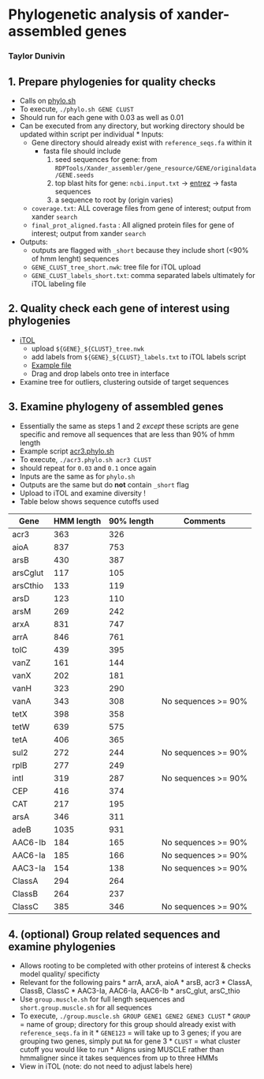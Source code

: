 # Phylogenetic analysis of xander-assembled genes
### Taylor Dunivin


## 1. Prepare phylogenies for quality checks
   * Calls on [phylo.sh](https://github.com/ShadeLab/Xander_arsenic/blob/master/phylogenetic_analysis/bin/phylo.sh)
   * To execute, `./phylo.sh GENE CLUST`
   * Should run for each gene with 0.03 as well as 0.01
   * Can be executed from any directory, but working directory should be updated within script per individual    * Inputs: 
      * Gene directory should already exist with `reference_seqs.fa` within it
        * fasta file should include 
          1) seed sequences for gene: from `RDPTools/Xander_assembler/gene_resource/GENE/originaldata/GENE.seeds`
          2) top blast hits for gene: `ncbi.input.txt` -> [entrez](https://www.ncbi.nlm.nih.gov/sites/batchentrez) -> fasta sequences
          3) a sequence to root by (origin varies) 
      * `coverage.txt`: ALL coverage files from gene of interest; output from xander `search`
      * `final_prot_aligned.fasta` : All aligned protein files for gene of interest; output from xander `search`
   * Outputs: 
      * outputs are flagged with `_short` because they include short (<90% of hmm lenght) sequences
      * `GENE_CLUST_tree_short.nwk`: tree file for iTOL upload  
      * `GENE_CLUST_labels_short.txt`: comma separated labels ultimately for iTOL labeling file
    
## 2. Quality check each gene of interest using phylogenies   
   * [iTOL](http://itol.embl.de/)
      * upload `${GENE}_${CLUST}_tree.nwk`
      * add labels from `${GENE}_${CLUST}_labels.txt` to iTOL labels script
      * [Example file](http://itol.embl.de/help/labels_template.txt)
      * Drag and drop labels onto tree in interface
   * Examine tree for outliers, clustering outside of target sequences
   
## 3. Examine phylogeny of assembled genes
   * Essentially the same as steps 1 and 2 _except_ these scripts are gene specific and remove all sequences that are less than 90% of hmm length
   * Example script [acr3.phylo.sh](https://github.com/ShadeLab/Xander_arsenic/blob/master/phylogenetic_analysis/bin/acr3.phylo.sh)
   * To execute, `./acr3.phylo.sh acr3 CLUST`
   * should repeat for `0.03` and `0.1` once again
   * Inputs are the same as for `phylo.sh`
   * Outputs are the same but do __not__ contain `_short` flag
   * Upload to iTOL and examine diversity ! 
   * Table below shows sequence cutoffs used
   
| Gene | HMM length | 90% length | Comments |
| ---- | ---------- | ---------- | -------- |
| acr3 | 363 | 326  |  | 
| aioA | 837 | 753 |  | 
| arsB | 430 | 387 |  | 
| arsCglut | 117 | 105 |  | 
| arsCthio | 133 | 119 |  | 
| arsD | 123 | 110 |  | 
| arsM | 269 | 242 |  | 
| arxA | 831 | 747 |  | 
| arrA | 846 | 761 |  | 
| tolC | 439 | 395 |  | 
| vanZ | 161 | 144 |  | 
| vanX | 202 | 181 |  | 
| vanH | 323 | 290 |  | 
| vanA | 343 | 308 | No sequences >= 90% | 
| tetX | 398 | 358 |  | 
| tetW | 639 | 575 |  | 
| tetA | 406 | 365 |  | 
| sul2 | 272 | 244 | No sequences >= 90% | 
| rplB | 277 | 249 |  | 
| intI | 319 | 287 | No sequences >= 90% | 
| CEP | 416 | 374 |  | 
| CAT | 217 | 195 |  | 
| arsA | 346 | 311 |  | 
| adeB | 1035 | 931 |  | 
| AAC6-Ib | 184 | 165 | No sequences >= 90% | 
| AAC6-Ia | 185 | 166 | No sequences >= 90% | 
| AAC3-Ia | 154 | 138 | No sequences >= 90% | 
| ClassA | 294 | 264 |  | 
| ClassB | 264 | 237 |  | 
| ClassC | 385 | 346 | No sequences >= 90% | 
   
## 4. (optional) Group related sequences and examine phylogenies
   * Allows rooting to be completed with other proteins of interest & checks model quality/ specificty
   * Relevant for the following pairs
    * arrA, arxA, aioA
    * arsB, acr3
    * ClassA, ClassB, ClassC
    * AAC3-Ia, AAC6-Ia, AAC6-Ib
    * arsC_glut, arsC_thio
   * Use `group.muscle.sh` for full length sequences and `short.group.muscle.sh` for all sequences
   * To execute, `./group.muscle.sh GROUP GENE1 GENE2 GENE3 CLUST`
    * `GROUP` = name of group; directory for this group should already exist with `reference_seqs.fa` in it
    * `GENE123` = will take up to 3 genes; if you are grouping two genes, simply put `NA` for gene 3
    * `CLUST` = what cluster cutoff you would like to run
    * Aligns using MUSCLE rather than hmmaligner since it takes sequences from up to three HMMs
   * View in iTOL (note: do not need to adjust labels here)
